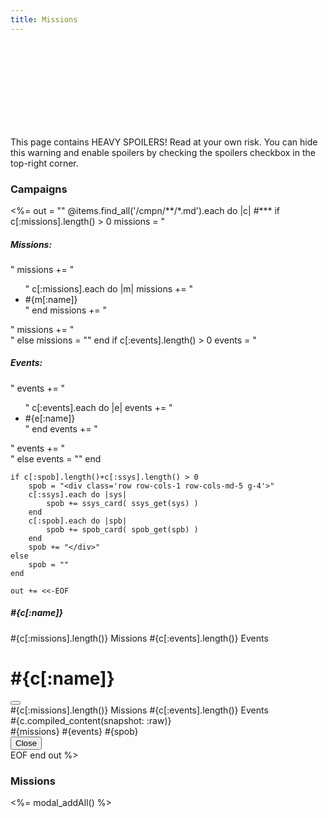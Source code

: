 ```yaml
---
title: Missions
---
```

<div class="nospoilers alert alert-warning d-flex align-items-center" role="alert">
 <svg class="bi flex-shrink-0 me-2" role="img" aria-label="Warning:"><use xlink:href="#exclamation-triangle-fill"/></svg>
 <div>
This page contains HEAVY SPOILERS! Read at your own risk. You can hide this warning and enable spoilers by checking the spoilers checkbox in the top-right corner.
 </div>
</div>

<h3>Campaigns</h3>
<div class="row row-cols-1 row-cols-md-5 g-4" id="spobs">
<%= out = ""
@items.find_all('/cmpn/**/*.md').each do |c| #***
    if c[:missions].length() > 0
        missions = "<div><h5>Missions:</h5>"
        missions += "<ul>"
        c[:missions].each do |m|
            missions += "<li>#{m[:name]}</li>"
        end
        missions += "</ul>"
        missions += "</div>"
    else
        missions = ""
    end
    if c[:events].length() > 0
        events = "<div><h5>Events:</h5>"
        events += "<ul>"
        c[:events].each do |e|
            events += "<li>#{e[:name]}</li>"
        end
        events += "</ul>"
        events += "</div>"
    else
        events = ""
    end

    if c[:spob].length()+c[:ssys].length() > 0
        spob = "<div class='row row-cols-1 row-cols-md-5 g-4'>"
        c[:ssys].each do |sys|
            spob += ssys_card( ssys_get(sys) )
        end
        c[:spob].each do |spb|
            spob += spob_card( spob_get(spb) )
        end
        spob += "</div>"
    else
        spob = ""
    end

    out += <<-EOF
 <div class="col" data-Name="#{c[:name]}">
  <div class="card bg-black" data-bs-toggle="modal" data-bs-target="#modal-cmpn-#{c[:id]}">
   <div class="card-body">
    <h5 class="card-title">#{c[:name]}</h5>
    <div class="card-text">
     <div>
      <span class="badge rounded-pill text-bg-primary">#{c[:missions].length()} Missions</span>
      <span class="badge rounded-pill text-bg-primary">#{c[:events].length()} Events</span>
     </div>
    </div>
   </div>
  </div>
 </div>

 <div class="modal fade cmpn" id="modal-cmpn-#{c[:id]}" tabindex="-1" aria-labelledby="modal-cmpn-label-#{c[:id]}" data-cmpn-modal="#{c[:name]}" aria-hidden="true">
  <div class="modal-dialog modal-xl modal-dialog-centered modal-dialog-scrollable">
   <div class="modal-content">
    <div class="modal-header">
     <h1 class="modal-title fs-5" id="modal-cmpn-label-#{c[:id]}">#{c[:name]}</h1>
     <button type="button" class="btn-close" data-bs-dismiss="modal" aria-label="Close"></button>
    </div>
    <div class="modal-body clearfix">
     <div class='m-1'>
      <span class="badge rounded-pill text-bg-primary">#{c[:missions].length()} Missions</span>
      <span class="badge rounded-pill text-bg-primary">#{c[:events].length()} Events</span>
     </div>
     <div markdown="1">#{c.compiled_content(snapshot: :raw)}</div>
     #{missions}
     #{events}
     #{spob}
    </div>
    <div class="modal-footer">
     <button type="button" class="btn btn-secondary" data-bs-dismiss="modal">Close</button>
    </div>
   </div>
  </div>
 </div>
EOF
end
out %>
</div>

<h3>Missions</h3>

<%= modal_addAll() %>
